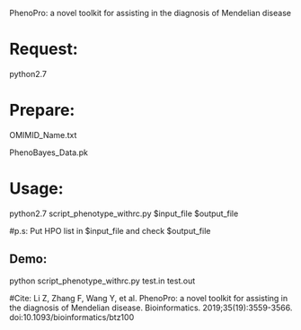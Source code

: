PhenoPro: a novel toolkit for assisting in the diagnosis of Mendelian disease

# Request:
python2.7

# Prepare:
OMIMID_Name.txt

PhenoBayes_Data.pk

# Usage:
python2.7 script_phenotype_withrc.py $input_file $output_file

#p.s: Put HPO list in $input_file and check $output_file

## Demo:
python script_phenotype_withrc.py test.in test.out

#Cite: Li Z, Zhang F, Wang Y, et al. PhenoPro: a novel toolkit for assisting in the diagnosis of Mendelian disease. Bioinformatics. 2019;35(19):3559-3566. doi:10.1093/bioinformatics/btz100

